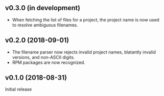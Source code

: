 v0.3.0 (in development)
-----------------------
- When fetching the list of files for a project, the project name is now used
  to resolve ambiguous filenames.

v0.2.0 (2018-09-01)
-------------------
- The filename parser now rejects invalid project names, blatantly invalid
  versions, and non-ASCII digits.
- RPM packages are now recognized.

v0.1.0 (2018-08-31)
-------------------
Initial release
